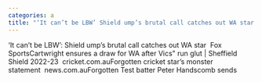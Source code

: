 ```yaml
---
categories: a
title: "‘It can’t be LBW’ Shield ump’s brutal call catches out WA star  Fox Sports"
---
```

‘It can’t be LBW’: Shield ump’s brutal call catches out WA star&nbsp;&nbsp;Fox SportsCartwright ensures a draw for WA after Vics" run glut | Sheffield Shield 2022-23&nbsp;&nbsp;cricket.com.auForgotten cricket star’s monster statement&nbsp;&nbsp;news.com.auForgotten Test batter Peter Handscomb sends 